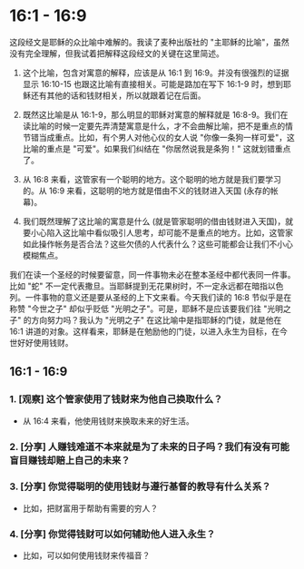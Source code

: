# 16:1 - 16:9 

这段经文是耶稣的众比喻中难解的。我读了麦种出版社的 "主耶稣的比喻"，虽然没有完全理解，但我试着把解释这段经文的关键在这里简述。

1. 这个比喻，包含对寓意的解释，应该是从 16:1 到 16:9。并没有很强烈的证据显示 16:10-15 也跟这比喻有直接相关。可能是路加在写下 16:1-9 时，想到耶稣还有其他的话和钱财相关，所以就跟着记在后面。

2. 既然这比喻是从 16:1-9，那么明显的耶稣对寓意的解释就是 16:8-9。我们在读比喻的时候一定要先弄清楚寓意是什么，才不会曲解比喻，把不是重点的情节错当成重点。比如，有个男人对他心仪的女人说 "你像一条狗一样可爱"，这比喻的重点是 "可爱"。如果我们纠结在 "你居然说我是条狗！" 这就划错重点了。

3. 从 16:8 来看，这管家有一个聪明的地方。这个聪明的地方就是我们要学习的。从 16:9 来看，这聪明的地方就是借由不义的钱财进入天国 (永存的帐幕)。

4. 我们既然理解了这比喻的寓意是什么 (就是管家聪明的借由钱财进入天国)，就要小心陷入这比喻中看似吸引人思考，却可能不是重点的地方。比如，这管家如此操作帐务是否合法？这些欠债的人代表什么？这些可能都会让我们不小心模糊焦点。

我们在读一个圣经的时候要留意，同一件事物未必在整本圣经中都代表同一件事。比如 "蛇" 不一定代表撒旦。当耶稣提到无花果树时，不一定永远都在暗指以色列。一件事物的意义还是要从圣经的上下文来看。今天我们读的 16:8 节似乎是在称赞 "今世之子" 却似乎贬低 "光明之子"。可是，耶稣不是应该要我们往 "光明之子" 的方向努力吗？我认为 "光明之子" 在这比喻中是指耶稣的门徒，就是他在 16:1 讲道的对象。这样看来，耶稣是在勉励他的门徒，以进入永生为目标，在今世好好使用钱财。

## 16:1 - 16:9 

### 1. [观察] 这个管家使用了钱财来为他自己换取什么？

* 从 16:4 来看，他使用钱财来换取未来的好生活。

### 2. [分享] 人赚钱难道不本来就是为了未来的日子吗？我们有没有可能盲目赚钱却赔上自己的未来？

### 3. [分享] 你觉得聪明的使用钱财与遵行基督的教导有什么关系？

* 比如，把财富用于帮助有需要的穷人？

### 4. [分享] 你觉得钱财可以如何辅助他人进入永生？

* 比如，可以如何使用钱财来传福音？

